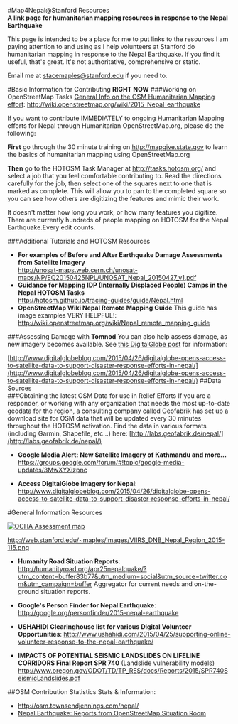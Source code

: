 #Map4Nepal@Stanford Resources	
**A link page for humanitarian mapping resources in response to the Nepal Earthquake**

This page is intended to be a place for me to put links to the resources I am paying attention to and using as I help volunteers at Stanford do humanitarian mapping in response to the Nepal Earthquake. If you find it useful, that's great. It's not authoritative, comprehensive or static.

Email me at stacemaples@stanford.edu if you need to.

#Basic Information for Contributing **RIGHT NOW** 
###Working on OpenStreetMap Tasks
[General Info on the OSM Humanitarian Mapping effort](http://wiki.openstreetmap.org/wiki/2015_Nepal_earthquake): http://wiki.openstreetmap.org/wiki/2015_Nepal_earthquake

If you want to contribute IMMEDIATELY to ongoing Humanitarian Mapping efforts for Nepal through Humanitarian OpenStreetMap.org, please do the following:

**First** go through the 30 minute training on http://mapgive.state.gov to learn the basics of humanitarian mapping using OpenStreetMap.org

**Then** go to the HOTOSM Task Manager at http://tasks.hotosm.org/ and select a job that you feel comfortable contributing to. Read the directions carefully for the job, then select one of the squares next to one that is marked as complete. This will allow you to pan to the completed square so you can see how others are digitizing the features and mimic their work. 

It doesn't matter how long you work, or how many features you digitize. There are currently hundreds of people mapping on HOTOSM for the Nepal Earthquake.Every edit counts.

###Additional Tutorials and HOTOSM Resources
* **For examples of Before and After Earthquake Damage Assessments from Satellite Imagery**  
http://unosat-maps.web.cern.ch/unosat-maps/NP/EQ20150425NPL/UNOSAT_Nepal_20150427_v1.pdf
* **Guidance for Mapping IDP (Internally Displaced People) Camps in the Nepal HOTOSM Tasks**  
http://hotosm.github.io/tracing-guides/guide/Nepal.html  
* **OpenStreetMap Wiki Nepal Remote Mapping Guide** This guide has image examples VERY HELPFUL!: http://wiki.openstreetmap.org/wiki/Nepal_remote_mapping_guide

###Assessing Damage with **Tomnod**
You can also help assess damage, as new imagery becomes available. See [this DigitalGlobe post](http://www.digitalglobeblog.com/2015/04/26/digitalglobe-opens-access-to-satellite-data-to-support-disaster-response-efforts-in-nepal/) for information:
 
[http://www.digitalglobeblog.com/2015/04/26/digitalglobe-opens-access-to-satellite-data-to-support-disaster-response-efforts-in-nepal/](http://www.digitalglobeblog.com/2015/04/26/digitalglobe-opens-access-to-satellite-data-to-support-disaster-response-efforts-in-nepal/)
##Data Sources  
###Obtaining the latest OSM Data for use in Relief Efforts
If you are a responder, or working with any organization that needs the most up-to-date geodata for the region, a consulting company called Geofabrik has set up a download site for OSM data that will be updated every 30 minutes throughout the HOTOSM activation. Find the data in various formats (including Garmin, Shapefile, etc...) here: [http://labs.geofabrik.de/nepal/](http://labs.geofabrik.de/nepal/)

* **Google Media Alert: New Satellite Imagery of Kathmandu and more...** https://groups.google.com/forum/#!topic/google-media-updates/3MwXYXizpnc

* **Access DigitalGlobe Imagery for Nepal**: http://www.digitalglobeblog.com/2015/04/26/digitalglobe-opens-access-to-satellite-data-to-support-disaster-response-efforts-in-nepal/  
 
 
#General Information Resources

[![OCHA Assessment map](http://web.stanford.edu/~maples/images/VIIRS_DNB_Nepal_Region_2015-115.png)](http://web.stanford.edu/~maples/images/VIIRS_DNB_Nepal_Region_2015-115.png)

http://web.stanford.edu/~maples/images/VIIRS_DNB_Nepal_Region_2015-115.png


* **Humanity Road Situation Reports**:  http://humanityroad.org/apr25nepalquake/?utm_content=buffer83b77&utm_medium=social&utm_source=twitter.com&utm_campaign=buffer
Aggregator for current needs and on-the-ground situation reports.

* **Google's Person Finder for Nepal Earthquake**: http://google.org/personfinder/2015-nepal-earthquake

* **USHAHIDI Clearinghouse list for various Digital Volunteer Opportunities**: http://www.ushahidi.com/2015/04/25/supporting-online-volunteer-response-to-the-nepal-earthquake/

* **IMPACTS OF POTENTIAL SEISMIC LANDSLIDES ON LIFELINE CORRIDORS Final Report SPR 740** (Landslide vulnerability models) http://www.oregon.gov/ODOT/TD/TP_RES/docs/Reports/2015/SPR740SeismicLandslides.pdf


##OSM Contribution Statistics Stats & Information:  
 
* http://osm.townsendjennings.com/nepal/
* [Nepal Earthquake: Reports from OpenStreetMap Situation Room](http://kathmandulivinglabs.org/blog/)
